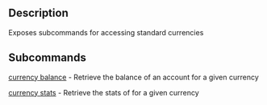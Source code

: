 ## Description

Exposes subcommands for accessing standard currencies

## Subcommands
[currency balance](currency-balance.md) - Retrieve the balance of an account for a given currency

[currency stats](currency-stats.md) - Retrieve the stats of for a given currency